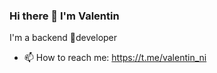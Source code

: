 ### Hi there 👋 I'm Valentin

I'm a backend 🐍developer

<!-- | <img align="center" src="https://github-readme-stats.vercel.app/api?username=one2q&show_icons=true&include_all_commits=true&theme=buefy&hide_border=true" alt="one2q's github stats" /> | <img align="center" src="https://github-readme-stats.vercel.app/api/top-langs/?username=one2q&layout=compact&theme=buefy&hide_border=true" /> |
| ------------- | ------------- | -->

- 📫 How to reach me: https://t.me/valentin_ni


